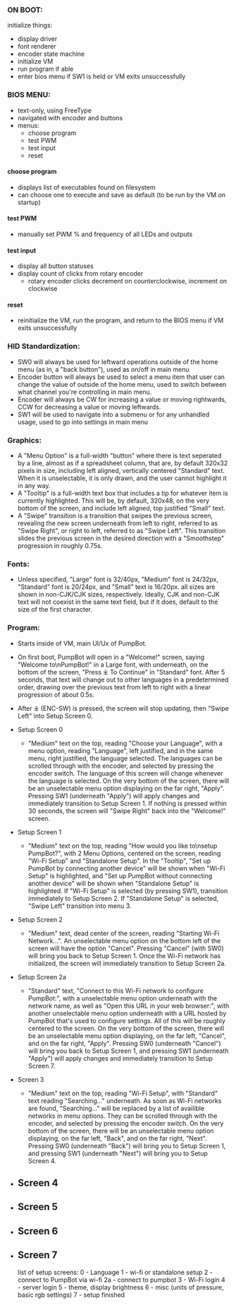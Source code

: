 ### ON BOOT:

initialize things:
- display driver
- font renderer
- encoder state machine
- initialize VM
- run program if able
- enter bios menu if SW1 is held or VM exits unsuccessfully

### BIOS MENU:
- text-only, using FreeType
- navigated with encoder and buttons
- menus:
    - choose program
    - test PWM
    - test input
    - reset

#### choose program
- displays list of executables found on filesystem
- can choose one to execute and save as default (to be run by the VM on startup)

#### test PWM
- manually set PWM % and frequency of all LEDs and outputs

#### test input
- display all button statuses
- display count of clicks from rotary encoder
    - rotary encoder clicks decrement on counterclockwise, increment on clockwise

#### reset
- reinitialize the VM, run the program, and return to the BIOS menu if VM exits unsuccessfully

### HID Standardization:
 - SW0 will always be used for leftward operations outside of the home menu (as in, a "back button"), used as on/off in main menu
 - Encoder button will always be used to select a menu item that user can change the value of outside of the home menu, used to switch between what channel you're controlling in main menu. 
 - Encoder will always be CW for increasing a value or moving rightwards, CCW for decreasing a value or moving leftwards.
 - SW1 will be used to navigate into a submenu or for any unhandled usage, used to go into settings in main menu

### Graphics:
 - A "Menu Option" is a full-width "button" where there is text seperated by a line, almost as if a spreadsheet column, that are, by default 320x32 pixels in size, including left aligned, vertically centered "Standard" text. When it is unselectable, it is only drawn, and the user cannot highlight it in any way.
 - A "Tooltip" is a  full-width text box that includes a tip for whatever item is currently highlighted. This will be, by default, 320x48, on the very bottom of the screen, and include left aligned, top justified "Small" text.
 - A "Swipe" transition is a transition that swipes the previous screen, revealing the new screen underneath from left to right, referred to as "Swipe Right", or right to left, referred to as "Swipe Left". This transition slides the previous screen in the desired direction with a "Smoothstep" progression in roughly 0.75s.

### Fonts:
- Unless specified, "Large" font is 32/40px, "Medium" font is 24/32px, "Standard" font is 20/24px, and "Small" text is 16/20px. all sizes are shown in non-CJK/CJK sizes, respectively. Ideally, CJK and non-CJK text will not coexist in the same text field, but if it does, default to the size of the first character.

### Program:
 - Starts inside of VM, main UI/Ux of PumpBot.
 - On first boot, PumpBot will open in a "Welcome!" screen, saying "Welcome to\nPumpBot!" in a Large font, with underneath, on the bottom of the screen, "Press ⤓ To Continue" in "Standard" font. After 5 seconds, that text will change out to other languages in a predetermined order, drawing over the previous text from left to right with a linear progression of about 0.5s. 
 - After ⤓ (ENC-SW) is pressed, the screen will stop updating, then "Swipe Left" into Setup Screen 0.
 - Setup Screen 0
    - "Medium" text on the top, reading "Choose your Language", with a menu option, reading "Language", left justified, and in the same menu, right justified, the language selected. The languages can be scrolled through with the encoder, and selected by pressing the encoder switch. The language of this screen will change whenever the language is selected. On the very bottom of the screen, there will be an unselectable menu option displaying on the far right, "Apply". Pressing SW1 (underneath "Apply") will apply changes and immediately transition to Setup Screen 1.
    If nothing is pressed within 30 seconds, the screen will "Swipe Right" back into the "Welcome!" screen.
 - Setup Screen 1
    - "Medium" text on the top, reading "How would you like to\nsetup PumpBot?", with 2 Menu Options, centered on the screen, reading "Wi-Fi Setup" and "Standalone Setup". In the "Tooltip", "Set up PumpBot by connecting another device" will be shown when "Wi-Fi Setup" is highlighted, and "Set up PumpBot without connecting another device" will be shown when "Standalone Setup" is highlighted.
    If "Wi-Fi Setup" is selected (by pressing SW1), transition immediately to Setup Screen 2. If "Standalone Setup" is selected, "Swipe Left" transition into menu 3. 
 - Setup Screen 2
    - "Medium" text, dead center of the screen, reading "Starting Wi-Fi Network...". An unselectable menu option on the bottom left of the screen will have the option "Cancel". Pressing "Cancel" (with SW0) will bring you back to Setup Screen 1. Once the Wi-Fi network has initialized, the screen will immediately transition to Setup Screen 2a.
 - Setup Screen 2a
    - "Standard" text, "Connect to this Wi-Fi network to configure PumpBot:", with a unselectable menu option underneath with the network name, as well as "Open this URL in your web browser:", with another unselectable menu option underneath with a URL hosted by PumpBot that's used to configure settings. All of this will be roughly centered to the screen. On the very bottom of the screen, there will be an unselectable menu option displaying, on the far left, "Cancel", and on the far right, "Apply". Pressing SW0 (underneath "Cancel") will bring you back to Setup Screen 1, and pressing SW1 (underneath "Apply") will apply changes and immediately transition to Setup Screen 7.
 - Screen 3
   - "Medium" text on the top, reading "Wi-Fi Setup", with "Standard" text reading "Searching..." underneath. As soon as Wi-Fi networks are found, "Searching..." will be replaced by a list of availible networks in menu options. They can be scrolled through with the encoder, and selected by pressing the encoder switch. On the very bottom of the screen, there will be an unselectable menu option displaying, on the far left, "Back", and on the far right, "Next". Pressing SW0 (underneath "Back") will bring you to Setup Screen 1, and pressing SW1 (underneath "Next") will bring you to Setup Screen 4.
 - Screen 4
   - 
 - Screen 5
   - 
 - Screen 6
   - 
 - Screen 7
   - 

    list of setup screens:
    0 - Language
    1 - wi-fi or standalone setup
    2 - connect to PumpBot via wi-fi
    2a - connect to pumpbot
    3 - Wi-Fi login
    4 - server login
    5 - theme, display brightness
    6 - misc (units of pressure, basic rgb settings)
    7 - setup finished

